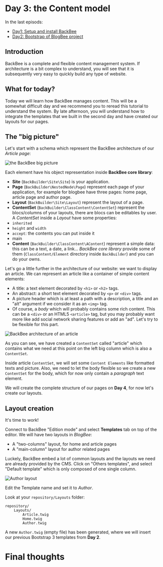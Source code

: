 Day 3: the Content model
======================

In the last episods:

 - [Day1: Setup and install BackBee](https://github.com/backbee/blogbee/blob/day1-doc/doc/day1.md)
 - [Day2: Bootstrap of BlogBee project](https://github.com/backbee/blogbee/blob/day2-doc/doc/day2.md)

Introduction
---------------

BackBee is a complete and flexible content management system. If architecture is a bit complex to understand, you will see that it is subsequently very easy to quickly build any type of website.


What for today?
-------------------

Today we will learn how BackBee manages content. This will be a somewhat difficult day and we recommend you to reread this tutorial to understand the system. By late afternoon, you will understand how to integrate the templates that we built in the second day and have created our layouts for our pages.

The "big picture"
--------------------

Let's start with a schema which represent the BackBee architecture of our *Article page*:

![the BackBee big picture](http://i.imgur.com/sLLJ19x.png "the BackBee big picture")

Each element have his object representation inside **BackBee core library**:

 - **Site** (``BackBuilder\Site\Site``) is your application.
 - **Page** (``BackBuilder\NestedNode\Page``) represent each page of your application, for example for blogbee have three pages: home page, article page and author page.
 - **Layout** (``BackBuilder\Site\Layout``) represent the layout of a page.
 - **ContentSet** (``BackBuilder\ClassContent\ContentSet``) represent the blocs/columns of your layouts, there are blocs can be editables by user.
A *ContentSet* inside a *Layout* have some properties:
  - ``inherited``
  - ``height`` and ``width``
  - ``accept``: the contents you can put inside it
  - main
 - **Content** (``BackBuilder\ClassContent\AContent``) represent a simple data: this can be a text, a date, a link... *BackBee core library* provide some of them (``ClassContent/Element`` directory inside ``BackBuilder``) and you can do your owns.

Let's go a little further in the architecture of our website: we want to display an article. We can represent an article like a container of simple content elements:

 - A title: a text element decorated by ``<h1>`` or ``<h2>`` tags.
 - An abstract: a short text element decorated by ``<p>`` or ``<div>`` tags.
 - A picture header which is at least a path with a description, a title and an "alt" argument if we consider it as an ``<img>`` tag.
 - Of course, a *body* which will probably contains some rich content. This can be a ``<div>`` or an HTML5 ``<article>`` tag, but you may probably want more like add social network sharing features or add an "ad". Let's try to be flexible for this part. 
 
  ![BackBee architecture of an article](http://i.imgur.com/IZYN945.png "BackBee architecture of an article")

As you can see, we have created a ``ContentSet`` called "article" which contains what we need at this point on the left big column which is also a ``ContentSet``.

Inside article ``ContentSet``, we will set some ``Content Elements`` like formatted texts and picture.
Also, we need to let the body flexible so we create a new ``ContentSet`` for the body, which for now only contain a *paragraph* text element.

We will create the complete structure of our pages on **Day 4**, for now let's create our layouts.

Layout creation
-------------------

It's time to work!

Connect to BackBee "Edition mode" and select **Templates** tab on top of the editor.
We will have two layouts in *BlogBee*:
* A "two-columns" layout, for home and article pages
* A "main-column" layout for author related pages

Luckely, BackBee embed a lot of common layouts  and the layouts we need are already provided by the CMS.
Click on "Others templates", and select "Default template" which is only composed of one single column.

![Author layout](http://i.imgur.com/LUQTsiv.png "Author layout")

Edit the Template name and set it to *Author*.

Look at your ``repository/Layouts`` folder:

    repository/
        Layouts/
            Article.twig
            Home.twig
            Author.twig


A new ``Author.twig`` (empty file) has been generated, where we will insert our previous Bootstrap 3 templates from **Day 2**.





Final thoughts
============



